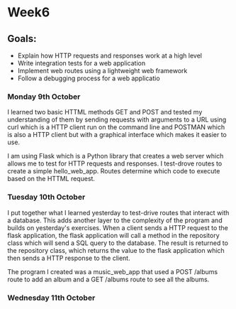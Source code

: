 <h1>Week6</h1>

<h2>Goals:</h2>

- Explain how HTTP requests and responses work at a high level
- Write integration tests for a web application
- Implement web routes using a lightweight web framework
- Follow a debugging process for a web applicatio

<h3>Monday 9th October</h3>

I learned two basic HTTML methods GET and POST and tested my understanding of them by sending requests with arguments to a URL using curl which is a HTTP client run on the command line and POSTMAN which is also a HTTP client but with a graphical interface which makes it easier to use. 

I am using Flask which is a Python library that creates a web server which allows me to test for HTTP requests and responses. I test-drove routes to create a simple hello_web_app. Routes determine which code to execute based on the HTTML request. 

<h3>Tuesday 10th October</h3>

I put together what I learned yesterday to test-drive routes that interact with a database. This adds another layer to the complexity of the program and builds on yesterday's exercises. When a client sends a HTTP request to the flask application, the flask application will call a method in the repository class which will send a SQL query to the database. The result is returned to the repository class, which returns the value to the flask application which then sends a HTTP response to the client.

The program I created was a music_web_app that used a POST /albums route to add an album and a GET /albums route to see all the albums.

<h3>Wednesday 11th October</h3>
